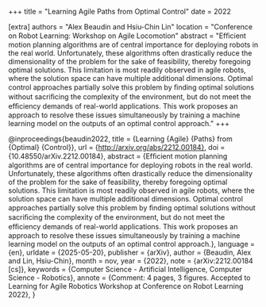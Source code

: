 +++
title = "Learning Agile Paths from Optimal Control"
date = 2022

[extra]
authors = "Alex Beaudin and Hsiu-Chin Lin"
location = "Conference on Robot Learning: Workshop on Agile Locomotion"
abstract = "Efﬁcient motion planning algorithms are of central importance for deploying robots in the real world. Unfortunately, these algorithms often drastically reduce the dimensionality of the problem for the sake of feasibility, thereby foregoing optimal solutions. This limitation is most readily observed in agile robots, where the solution space can have multiple additional dimensions. Optimal control approaches partially solve this problem by ﬁnding optimal solutions without sacriﬁcing the complexity of the environment, but do not meet the efﬁciency demands of real-world applications. This work proposes an approach to resolve these issues simultaneously by training a machine learning model on the outputs of an optimal control approach."
+++

@inproceedings{beaudin2022,
	title = {Learning {Agile} {Paths} from {Optimal} {Control}},
	url = {http://arxiv.org/abs/2212.00184},
	doi = {10.48550/arXiv.2212.00184},
	abstract = {Efﬁcient motion planning algorithms are of central importance for deploying robots in the real world. Unfortunately, these algorithms often drastically reduce the dimensionality of the problem for the sake of feasibility, thereby foregoing optimal solutions. This limitation is most readily observed in agile robots, where the solution space can have multiple additional dimensions. Optimal control approaches partially solve this problem by ﬁnding optimal solutions without sacriﬁcing the complexity of the environment, but do not meet the efﬁciency demands of real-world applications. This work proposes an approach to resolve these issues simultaneously by training a machine learning model on the outputs of an optimal control approach.},
	language = {en},
	urldate = {2025-05-20},
	publisher = {arXiv},
	author = {Beaudin, Alex and Lin, Hsiu-Chin},
	month = nov,
	year = {2022},
	note = {arXiv:2212.00184 [cs]},
	keywords = {Computer Science - Artificial Intelligence, Computer Science - Robotics},
	annote = {Comment: 4 pages, 3 figures. Accepted to Learning for Agile Robotics Workshop at Conference on Robot Learning 2022},
}

